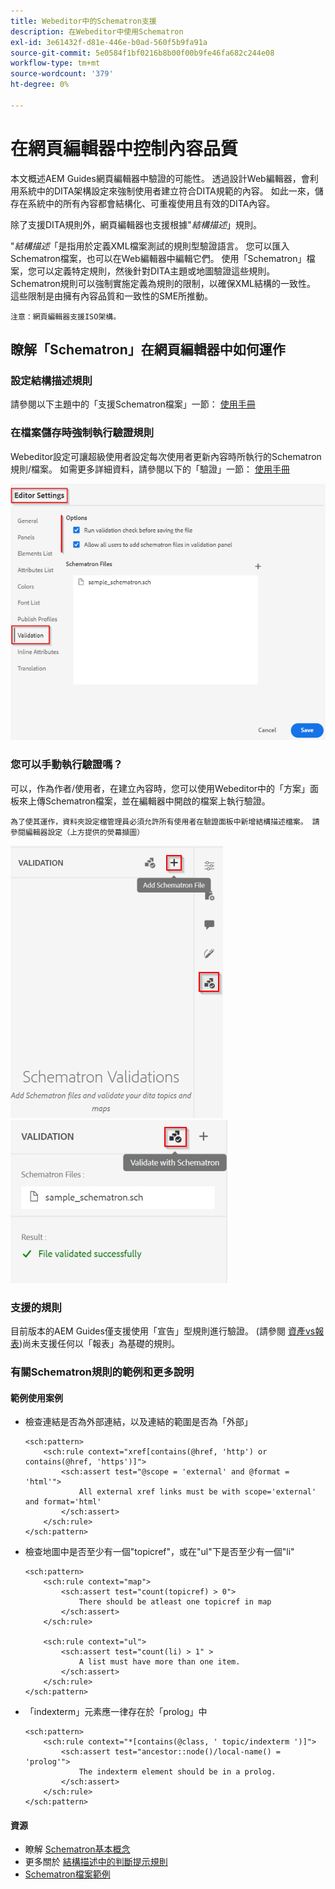```yaml
---
title: Webeditor中的Schematron支援
description: 在Webeditor中使用Schematron
exl-id: 3e61432f-d81e-446e-b0ad-560f5b9fa91a
source-git-commit: 5e0584f1bf0216b8b00f00b9fe46fa682c244e08
workflow-type: tm+mt
source-wordcount: '379'
ht-degree: 0%

---
```


# 在網頁編輯器中控制內容品質

本文概述AEM Guides網頁編輯器中驗證的可能性。
透過設計Web編輯器，會利用系統中的DITA架構設定來強制使用者建立符合DITA規範的內容。 如此一來，儲存在系統中的所有內容都會結構化、可重複使用且有效的DITA內容。

除了支援DITA規則外，網頁編輯器也支援根據&quot;*結構描述*」規則。

&quot;*結構描述*「是指用於定義XML檔案測試的規則型驗證語言。 您可以匯入Schematron檔案，也可以在Web編輯器中編輯它們。 使用「Schematron」檔案，您可以定義特定規則，然後針對DITA主題或地圖驗證這些規則。 Schematron規則可以強制實施定義為規則的限制，以確保XML結構的一致性。 這些限制是由擁有內容品質和一致性的SME所推動。

    注意：網頁編輯器支援ISO架構。


## 瞭解「Schematron」在網頁編輯器中如何運作

### 設定結構描述規則

請參閱以下主題中的「支援Schematron檔案」一節： [使用手冊](https://helpx.adobe.com/content/dam/help/en/xml-documentation-solution/4-2/Adobe-Experience-Manager-Guides_UUID_User-Guide_EN.pdf#page=148)


### 在檔案儲存時強制執行驗證規則

Webeditor設定可讓超級使用者設定每次使用者更新內容時所執行的Schematron規則/檔案。 如需更多詳細資料，請參閱以下的「驗證」一節： [使用手冊](https://helpx.adobe.com/content/dam/help/en/xml-documentation-solution/4-2/Adobe-Experience-Manager-Guides_UUID_User-Guide_EN.pdf#page=58)

![從網頁編輯器設定設定設定規則](../../../assets/authoring/schematron-editorsettings-validation-tab.png)


### 您可以手動執行驗證嗎？

可以，作為作者/使用者，在建立內容時，您可以使用Webeditor中的「方案」面板來上傳Schematron檔案，並在編輯器中開啟的檔案上執行驗證。

    為了使其運作，資料夾設定檔管理員必須允許所有使用者在驗證面板中新增結構描述檔案。 請參閱編輯器設定（上方提供的熒幕擷圖）

![選擇結構描述檔案](../../../assets/authoring/schematron-rightpanel-validation-addsch.png)
![執行驗證](../../../assets/authoring/schematron-rightpanel-validation-runsch.png)


### 支援的規則

目前版本的AEM Guides僅支援使用「宣告」型規則進行驗證。 (請參閱 [資產vs報表](https://schematron.com/document/205.html))尚未支援任何以「報表」為基礎的規則。


### 有關Schematron規則的範例和更多說明

#### 範例使用案例

- 檢查連結是否為外部連結，以及連結的範圍是否為「外部」

  ```
  <sch:pattern>
      <sch:rule context="xref[contains(@href, 'http') or contains(@href, 'https')]">
          <sch:assert test="@scope = 'external' and @format = 'html'">
              All external xref links must be with scope='external' and format='html'
          </sch:assert>
      </sch:rule>
  </sch:pattern>
  ```

- 檢查地圖中是否至少有一個&quot;topicref&quot;，或在&quot;ul&quot;下是否至少有一個&quot;li&quot;

  ```
  <sch:pattern>
      <sch:rule context="map">
          <sch:assert test="count(topicref) > 0">
              There should be atleast one topicref in map
          </sch:assert>
      </sch:rule>
  
      <sch:rule context="ul">
          <sch:assert test="count(li) > 1" >
              A list must have more than one item.
          </sch:assert>
      </sch:rule>
  </sch:pattern>
  ```

- 「indexterm」元素應一律存在於「prolog」中

  ```
  <sch:pattern>
      <sch:rule context="*[contains(@class, ' topic/indexterm ')]">
          <sch:assert test="ancestor::node()/local-name() = 'prolog'">
              The indexterm element should be in a prolog.
          </sch:assert>
      </sch:rule>
  </sch:pattern>
  ```

#### 資源

- 瞭解  [Schematron基本概念](https://da2022.xatapult.com/#what-is-schematron)
- 更多關於 [結構描述中的判斷提示規則](https://www.xml.com/pub/a/2003/11/12/schematron.html#Assertions)
- [Schematron檔案範例](../../../assets/authoring/sample_schematron.sch)
